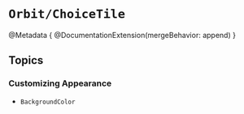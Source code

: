# ``Orbit/ChoiceTile``

@Metadata {
    @DocumentationExtension(mergeBehavior: append)
}

## Topics

### Customizing Appearance

- ``BackgroundColor``

